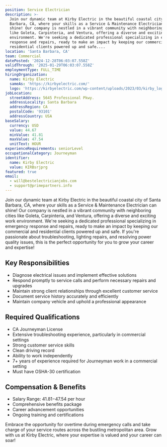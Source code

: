 ```yaml
---
position: Service Electrician
description: >-
  Join our dynamic team at Kirby Electric in the beautiful coastal city of Santa
  Barbara, CA, where your skills as a Service & Maintenance Electrician can
  shine! Our company is nestled in a vibrant community with neighboring cities
  like Goleta, Carpinteria, and Ventura, offering a diverse and exciting work
  environment. We're seeking a dedicated professional specializing in emergency
  response and repairs, ready to make an impact by keeping our commercial and
  residential clients powered up and safe....
location: 'Santa Barbara, CA'
team: Commercial
datePosted: '2024-12-28T06:03:07.558Z'
validThrough: '2025-01-29T06:03:07.558Z'
employmentType: FULL_TIME
hiringOrganization:
  name: Kirby Electric
  sameAs: 'https://kirbyelectric.com/'
  logo: 'https://kirbyelectric.com/wp-content/uploads/2023/03/kirby_logo.png'
jobLocation:
  streetAddress: 5645 Professional Pkwy.
  addressLocality: Santa Barbara
  addressRegion: CA
  postalCode: '93101'
  addressCountry: USA
baseSalary:
  currency: USD
  value: 44.67
  minValue: 41.81
  maxValue: 47.54
  unitText: HOUR
experienceRequirements: seniorLevel
occupationalCategory: Journeyman
identifier:
  name: Kirby Electric
  value: KIRBsrjprg
featured: true
email:
  - will@bestelectricianjobs.com
  - support@primepartners.info
---
```




Join our dynamic team at Kirby Electric in the beautiful coastal city of Santa Barbara, CA, where your skills as a Service & Maintenance Electrician can shine! Our company is nestled in a vibrant community with neighboring cities like Goleta, Carpinteria, and Ventura, offering a diverse and exciting work environment. We're seeking a dedicated professional specializing in emergency response and repairs, ready to make an impact by keeping our commercial and residential clients powered up and safe. If you're passionate about troubleshooting, lighting repairs, and resolving power quality issues, this is the perfect opportunity for you to grow your career and expertise!

## Key Responsibilities

- Diagnose electrical issues and implement effective solutions
- Respond promptly to service calls and perform necessary repairs and upgrades
- Maintain strong client relationships through excellent customer service
- Document service history accurately and efficiently
- Maintain company vehicle and uphold a professional appearance

## Required Qualifications

- CA Journeyman License
- Extensive troubleshooting experience, particularly in commercial settings
- Strong customer service skills
- Clean driving record
- Ability to work independently
- 7+ years of experience required for Journeyman work in a commercial setting
- Must have OSHA-30 certification

## Compensation & Benefits

- Salary Range: $41.81-$47.54 per hour
- Comprehensive benefits package
- Career advancement opportunities
- Ongoing training and certifications

Embrace the opportunity for overtime during emergency calls and take charge of your service routes across the bustling metropolitan area. Grow with us at Kirby Electric, where your expertise is valued and your career can soar!
